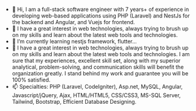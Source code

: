 - 👋 Hi, I am a full-stack software engineer with 7 years+ of experience in developing web-based applications using PHP (Laravel) and NestJs for the backend and Angular, and Vuejs for frontend.
- 👀 I have a great interest in web technologies, always trying to brush up on my skills and learn about the latest web tools and technologies.
- 🌱 I’m currently learning nestjs framework, flutter...
- 💞️ I have a great interest in web technologies, always trying to brush up on my skills and learn about the latest web tools and technologies. I am sure that my experiences, excellent skill set, along with my superior analytical, problem-solving, and communication skills will benefit the organization greatly. I stand behind my work and guarantee you will be 100% satisfied.
- 📫 Specialties: PHP (Laravel, CodeIgniter), Asp.net, MySQL, Angular, Javascript/jQuery, Ajax, HTML/HTML5, CSS/CSS3, MS-SQL Server, Tailwind, Bootstrap, Efficient Database Designing.

<!---
crestamr/crestamr is a ✨ special ✨ repository because its `README.md` (this file) appears on your GitHub profile.
You can click the Preview link to take a look at your changes.
--->
